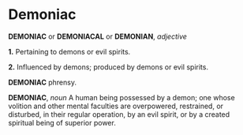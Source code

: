 # Demoniac

**DEMONIAC** or **DEMONIACAL** or **DEMONIAN**, _adjective_

**1.** Pertaining to demons or evil spirits.

**2.** Influenced by demons; produced by demons or evil spirits.

**DEMONIAC** phrensy.

**DEMONIAC**, _noun_ A human being possessed by a demon; one whose volition and other mental faculties are overpowered, restrained, or disturbed, in their regular operation, by an evil spirit, or by a created spiritual being of superior power.